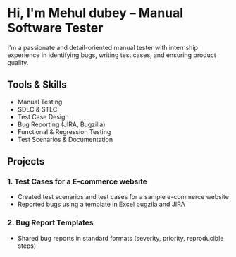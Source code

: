 # Hi, I'm Mehul dubey – Manual Software Tester

I'm a passionate and detail-oriented manual tester with internship experience in identifying bugs, writing test cases, and ensuring product quality.

## Tools & Skills
- Manual Testing
- SDLC & STLC
- Test Case Design
- Bug Reporting (JIRA, Bugzilla)
- Functional & Regression Testing
- Test Scenarios & Documentation

## Projects
### 1. Test Cases for a E-commerce website 
- Created test scenarios and test cases for a sample e-commerce website
- Reported bugs using a template in Excel bugzila and JIRA

### 2. Bug Report Templates
- Shared bug reports in standard formats (severity, priority, reproducible steps)


